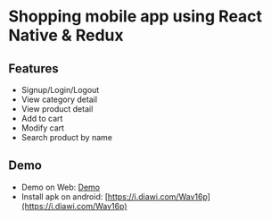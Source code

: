 # Shopping mobile app using React Native & Redux
## Features
- Signup/Login/Logout
- View category detail
- View product detail
- Add to cart
- Modify cart
- Search product by name

## Demo
- Demo on Web: [Demo](https://appetize.io/app/rpuupdu86trxanvn71fwfeg1jg?device=nexus5&scale=75&orientation=portrait&osVersion=8.1)
- Install apk on android: [https://i.diawi.com/Wav16p](https://i.diawi.com/Wav16p)